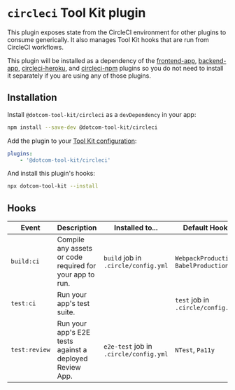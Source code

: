 # `circleci` Tool Kit plugin

This plugin exposes state from the CircleCI environment for other plugins to consume generically. It also manages Tool Kit hooks that are run from CircleCI workflows.

This plugin will be installed as a dependency of the [frontend-app](https://github.com/Financial-Times/dotcom-tool-kit/tree/main/plugins/frontend-app), [backend-app](https://github.com/Financial-Times/dotcom-tool-kit/tree/main/plugins/backend-app), [circleci-heroku](https://github.com/Financial-Times/dotcom-tool-kit/tree/main/plugins/circleci-heroku), and [circleci-npm](https://github.com/Financial-Times/dotcom-tool-kit/tree/main/plugins/circleci-npm) plugins so you do not need to install it separately if you are using any of those plugins.

## Installation

Install `@dotcom-tool-kit/circleci` as a `devDependency` in your app:

```sh
npm install --save-dev @dotcom-tool-kit/circleci
```

Add the plugin to your [Tool Kit configuration](https://github.com/financial-times/dotcom-tool-kit/blob/main/readme.md#configuration):

```yaml
plugins:
	- '@dotcom-tool-kit/circleci'
```

And install this plugin's hooks:

```sh
npx dotcom-tool-kit --install
```

## Hooks

| Event         | Description                                              | Installed to...                        | Default Hooks |
| ------------- | -------------------------------------------------------- | ---------------------- | -------------- |
| `build:ci`    | Compile any assets or code required for your app to run. |`build` job in `.circle/config.yml`    | `WebpackProduction`, `BabelProduction` |
| `test:ci`     | Run your app's test suite.   |                            | `test` job in `.circle/config.yml`     | `Eslint`, `Mocha`, `JestCi` |
| `test:review` | Run your app's E2E tests against a deployed Review App.  | `e2e-test` job in `.circle/config.yml` | `NTest`, `Pa11y` |
